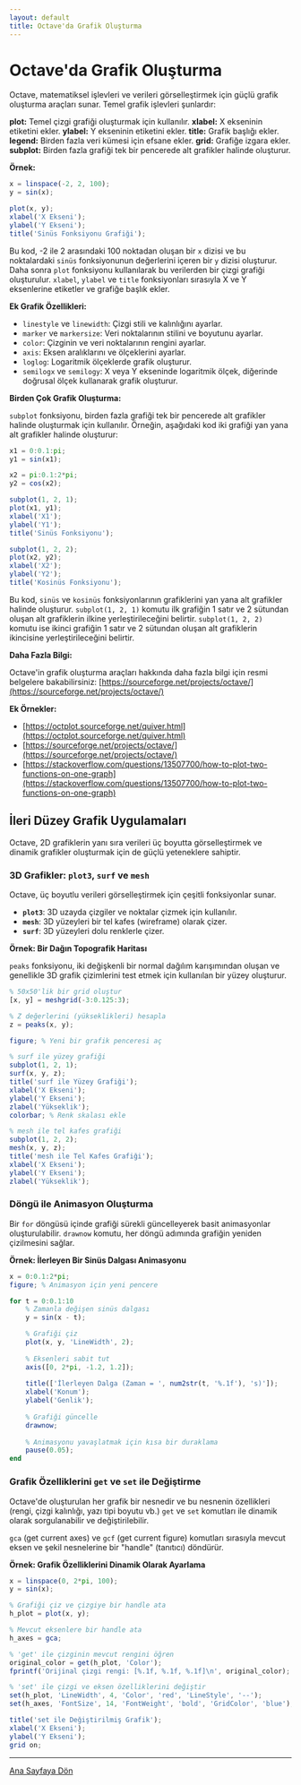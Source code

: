 ```yaml
---
layout: default
title: Octave'da Grafik Oluşturma
---
```

# Octave'da Grafik Oluşturma

Octave, matematiksel işlevleri ve verileri görselleştirmek için güçlü grafik oluşturma araçları sunar. Temel grafik işlevleri şunlardır:

**plot:** Temel çizgi grafiği oluşturmak için kullanılır.
**xlabel:** X ekseninin etiketini ekler.
**ylabel:** Y ekseninin etiketini ekler.
**title:** Grafik başlığı ekler.
**legend:** Birden fazla veri kümesi için efsane ekler.
**grid:** Grafiğe izgara ekler.
**subplot:** Birden fazla grafiği tek bir pencerede alt grafikler halinde oluşturur.

**Örnek:**

```octave
x = linspace(-2, 2, 100);
y = sin(x);

plot(x, y);
xlabel('X Ekseni');
ylabel('Y Ekseni');
title('Sinüs Fonksiyonu Grafiği');
```

Bu kod, -2 ile 2 arasındaki 100 noktadan oluşan bir `x` dizisi ve bu noktalardaki `sinüs` fonksiyonunun değerlerini içeren bir `y` dizisi oluşturur. Daha sonra `plot` fonksiyonu kullanılarak bu verilerden bir çizgi grafiği oluşturulur. `xlabel`, `ylabel` ve `title` fonksiyonları sırasıyla X ve Y eksenlerine etiketler ve grafiğe başlık ekler.

**Ek Grafik Özellikleri:**

* `linestyle` ve `linewidth`: Çizgi stili ve kalınlığını ayarlar.
* `marker` ve `markersize`: Veri noktalarının stilini ve boyutunu ayarlar.
* `color`: Çizginin ve veri noktalarının rengini ayarlar.
* `axis`: Eksen aralıklarını ve ölçeklerini ayarlar.
* `loglog`: Logaritmik ölçeklerde grafik oluşturur.
* `semilogx` ve `semilogy`: X veya Y ekseninde logaritmik ölçek, diğerinde doğrusal ölçek kullanarak grafik oluşturur.

**Birden Çok Grafik Oluşturma:**

`subplot` fonksiyonu, birden fazla grafiği tek bir pencerede alt grafikler halinde oluşturmak için kullanılır. Örneğin, aşağıdaki kod iki grafiği yan yana alt grafikler halinde oluşturur:

```octave
x1 = 0:0.1:pi;
y1 = sin(x1);

x2 = pi:0.1:2*pi;
y2 = cos(x2);

subplot(1, 2, 1);
plot(x1, y1);
xlabel('X1');
ylabel('Y1');
title('Sinüs Fonksiyonu');

subplot(1, 2, 2);
plot(x2, y2);
xlabel('X2');
ylabel('Y2');
title('Kosinüs Fonksiyonu');
```

Bu kod, `sinüs` ve `kosinüs` fonksiyonlarının grafiklerini yan yana alt grafikler halinde oluşturur. `subplot(1, 2, 1)` komutu ilk grafiğin 1 satır ve 2 sütundan oluşan alt grafiklerin ilkine yerleştirileceğini belirtir. `subplot(1, 2, 2)` komutu ise ikinci grafiğin 1 satır ve 2 sütundan oluşan alt grafiklerin ikincisine yerleştirileceğini belirtir.

**Daha Fazla Bilgi:**

Octave'in grafik oluşturma araçları hakkında daha fazla bilgi için resmi belgelere bakabilirsiniz: [https://sourceforge.net/projects/octave/](https://sourceforge.net/projects/octave/)

**Ek Örnekler:**

* [https://octplot.sourceforge.net/quiver.html](https://octplot.sourceforge.net/quiver.html)
* [https://sourceforge.net/projects/octave/](https://sourceforge.net/projects/octave/)
* [https://stackoverflow.com/questions/13507700/how-to-plot-two-functions-on-one-graph](https://stackoverflow.com/questions/13507700/how-to-plot-two-functions-on-one-graph)

## İleri Düzey Grafik Uygulamaları

Octave, 2D grafiklerin yanı sıra verileri üç boyutta görselleştirmek ve dinamik grafikler oluşturmak için de güçlü yeteneklere sahiptir.

### 3D Grafikler: `plot3`, `surf` ve `mesh`

Octave, üç boyutlu verileri görselleştirmek için çeşitli fonksiyonlar sunar.

*   **`plot3`**: 3D uzayda çizgiler ve noktalar çizmek için kullanılır.
*   **`mesh`**: 3D yüzeyleri bir tel kafes (wireframe) olarak çizer.
*   **`surf`**: 3D yüzeyleri dolu renklerle çizer.

**Örnek: Bir Dağın Topografik Haritası**

`peaks` fonksiyonu, iki değişkenli bir normal dağılım karışımından oluşan ve genellikle 3D grafik çizimlerini test etmek için kullanılan bir yüzey oluşturur.

```octave
% 50x50'lik bir grid oluştur
[x, y] = meshgrid(-3:0.125:3);

% Z değerlerini (yükseklikleri) hesapla
z = peaks(x, y);

figure; % Yeni bir grafik penceresi aç

% surf ile yüzey grafiği
subplot(1, 2, 1);
surf(x, y, z);
title('surf ile Yüzey Grafiği');
xlabel('X Ekseni');
ylabel('Y Ekseni');
zlabel('Yükseklik');
colorbar; % Renk skalası ekle

% mesh ile tel kafes grafiği
subplot(1, 2, 2);
mesh(x, y, z);
title('mesh ile Tel Kafes Grafiği');
xlabel('X Ekseni');
ylabel('Y Ekseni');
zlabel('Yükseklik');
```

### Döngü ile Animasyon Oluşturma

Bir `for` döngüsü içinde grafiği sürekli güncelleyerek basit animasyonlar oluşturulabilir. `drawnow` komutu, her döngü adımında grafiğin yeniden çizilmesini sağlar.

**Örnek: İlerleyen Bir Sinüs Dalgası Animasyonu**

```octave
x = 0:0.1:2*pi;
figure; % Animasyon için yeni pencere

for t = 0:0.1:10
    % Zamanla değişen sinüs dalgası
    y = sin(x - t);

    % Grafiği çiz
    plot(x, y, 'LineWidth', 2);
    
    % Eksenleri sabit tut
    axis([0, 2*pi, -1.2, 1.2]);
    
    title(['İlerleyen Dalga (Zaman = ', num2str(t, '%.1f'), 's)']);
    xlabel('Konum');
    ylabel('Genlik');
    
    % Grafiği güncelle
    drawnow;
    
    % Animasyonu yavaşlatmak için kısa bir duraklama
    pause(0.05);
end
```

### Grafik Özelliklerini `get` ve `set` ile Değiştirme

Octave'de oluşturulan her grafik bir nesnedir ve bu nesnenin özellikleri (rengi, çizgi kalınlığı, yazı tipi boyutu vb.) `get` ve `set` komutları ile dinamik olarak sorgulanabilir ve değiştirilebilir.

`gca` (get current axes) ve `gcf` (get current figure) komutları sırasıyla mevcut eksen ve şekil nesnelerine bir "handle" (tanıtıcı) döndürür.

**Örnek: Grafik Özelliklerini Dinamik Olarak Ayarlama**

```octave
x = linspace(0, 2*pi, 100);
y = sin(x);

% Grafiği çiz ve çizgiye bir handle ata
h_plot = plot(x, y);

% Mevcut eksenlere bir handle ata
h_axes = gca;

% 'get' ile çizginin mevcut rengini öğren
original_color = get(h_plot, 'Color');
fprintf('Orijinal çizgi rengi: [%.1f, %.1f, %.1f]\n', original_color);

% 'set' ile çizgi ve eksen özelliklerini değiştir
set(h_plot, 'LineWidth', 4, 'Color', 'red', 'LineStyle', '--');
set(h_axes, 'FontSize', 14, 'FontWeight', 'bold', 'GridColor', 'blue');

title('set ile Değiştirilmiş Grafik');
xlabel('X Ekseni');
ylabel('Y Ekseni');
grid on;
```

---
[Ana Sayfaya Dön](./)